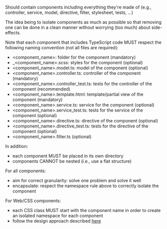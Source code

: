 Should contain components including everything they're made of (e.g., controller, service, model, directive, filter, stylesheet, tests, ...)

The idea being to isolate components as much as possible so that removing one can be done in a clean manner without worrying (too much) about side-effects.

Note that each component that includes TypeScript code MUST respect the following naming convention (not all files are required):
*  <component_name>: folder for the component (mandatory)
* _<component_name>.scss: styles for the component (optional)
*  <component_name>.model.ts: model of the component (optional)
*  <component_name>.controller.ts: controller of the component (mandatory)
*  <component_name>.controller_test.ts: tests for the controller of the component (recommended)
*  <component_name>.template.html: template/partial view of the component (mandatory)
*  <component_name>.service.ts: service for the component (optional)
*  <component_name>.service_test.ts: tests for the service of the component (optional)
*  <component_name>.directive.ts: directive of the component (optional)
*  <component_name>.directive_test.ts: tests for the directive of the component (optional)
*  <component_name>.filter.ts (optional)

In addition:
* each component MUST be placed in its own directory
* components CANNOT be nested (i.e., use a flat structure)


For all components:
* aim for correct granularity: solve one problem and solve it well
* encapsulate: respect the namespace rule above to correctly isolate the component

For Web/CSS components:
* each CSS class MUST start with the component name in order to create an isolated namespace for each component
* follow the design approach described [here](../styles/README.md)
